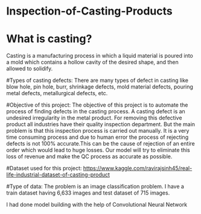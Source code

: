 # Inspection-of-Casting-Products

# What is casting?
Casting is a manufacturing process in which a liquid material is poured into a mold which contains a hollow cavity of the desired shape, and then allowed to solidify.

#Types of casting defects:
There are many types of defect in casting like blow hole, pin hole, burr, shrinkage defects, mold material defects, pouring metal defects, metallurgical defects, etc.

#Objective of this project:
The objective of this project is to automate the process of finding defects in the casting process. A casting defect is an undesired irregularity in the metal product. For removing this defective product all industries have their quality inspection department. But the main problem is that this inspection process is carried out manually. It is a very time consuming process and due to human error the process of rejecting defects is not 100% accurate.This can be the cause of rejection of an entire order which would lead to huge losses. Our model will try to eliminate this loss of revenue and make the QC process as accurate as possible.

#Dataset used for this project:
https://www.kaggle.com/ravirajsinh45/real-life-industrial-dataset-of-casting-product

#Type of data:
The problem is an image classification problem. I have a train dataset having 6,633 images and test dataset of 715 images.

I had done model building with the help of Convolutional Neural Network 

